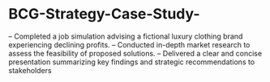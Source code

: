 # BCG-Strategy-Case-Study- 
– Completed a job simulation advising a fictional luxury clothing brand experiencing declining profits.
– Conducted in-depth market research to assess the feasibility of proposed solutions.
– Delivered a clear and concise presentation summarizing key findings and strategic recommendations to stakeholders

